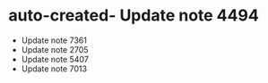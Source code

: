 # auto-created- Update note 4494
- Update note 7361
- Update note 2705
- Update note 5407
- Update note 7013
